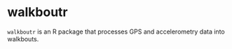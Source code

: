 # walkboutr
`walkboutr` is an R package that processes GPS and accelerometry data into
walkbouts.  
